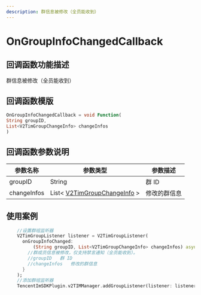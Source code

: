 ```yaml
---
description: 群信息被修改（全员能收到）
---
```


# OnGroupInfoChangedCallback

## 回调函数功能描述

群信息被修改（全员能收到）

## 回调函数模版

```dart
OnGroupInfoChangedCallback = void Function(
String groupID,
List<V2TimGroupChangeInfo> changeInfos
)
```

## 回调函数参数说明

| 参数名称        | 参数类型                                                                                  | 参数描述   |
| ----------- | ------------------------------------------------------------------------------------- | ------ |
| groupID     | String                                                                                | 群 ID   |
| changeInfos | List< [V2TimGroupChangeInfo](../../api/guan-jian-lei/group/v2timgroupchangeinfo.md) > | 修改的群信息 |

## 使用案例

```dart
    //设置群组监听器
    V2TimGroupListener listener = V2TimGroupListener(
      onGroupInfoChanged:
          (String groupID, List<V2TimGroupChangeInfo> changeInfos) async {
        //群成员信息被修改，仅支持禁言通知（全员能收到）。
        //groupID	群 ID
        //changeInfos	修改的群信息
      }
    );
    //添加群组监听器
    TencentImSDKPlugin.v2TIMManager.addGroupListener(listener: listener);
```

